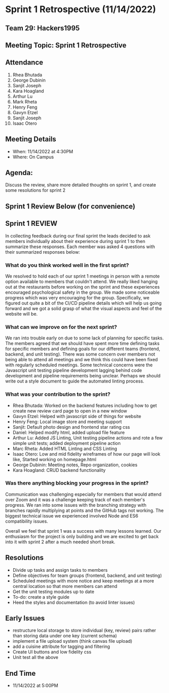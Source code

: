 # Sprint 1 Retrospective (11/14/2022)

## Team 29: Hackers1995

## Meeting Topic: Sprint 1 Retrospective

## Attendance

1. Rhea Bhutada
2. George Dubinin
3. Sanjit Joseph
4. Kara Hoagland
5. Arthur Lu
6. Mark Rheta
7. Henry Feng
8. Gavyn Etzel
9. Sanjit Joseph
10. Isaac Otero

## Meeting Details

- When: 11/14/2022 at 4:30PM
- Where: On Campus

## Agenda:

Discuss the review, share more detailed thoughts on sprint 1, and create some resolutions for sprint 2

## Sprint 1 Review Below (for convenience)

## Sprint 1 REVIEW

In collecting feedback during our final sprint the leads decided to ask members individually about their experience during sprint 1 to then summarize these responses. Each member was asked 4 questions with their summarized responses below:

### What do you think worked well in the first sprint?

We resolved to hold each of our sprint 1 meetings in person with a remote option available to members that couldn't attend. We really liked hanging out at the restaurants before working on the sprint and these experiences encouraged psychological safety in the group. We made some noticeable progress which was very encouraging for the group. Specifically, we figured out quite a bit of the CI/CD pipeline details which will help us going forward and we got a solid grasp of what the visual aspects and feel of the website will be.

### What can we improve on for the next sprint?

We ran into trouble early on due to some lack of planning for specific tasks. The members agreed that we should have spent more time defining tasks for specific members and defining goals for our different teams (frontend, backend, and unit testing). There was some concern over members not being able to attend all meetings and we think this could have been fixed with regularly scheduled meetings. Some technical concerns were the Javascript unit testing pipeline development lagging behind code development and pipeline requirements being unclear. Perhaps we should write out a style document to guide the automated linting process.

### What was your contribution to the sprint?

- Rhea Bhutada: Worked on the backend features including how to get create new review card page to open in a new window
- Gavyn Etzel: Helped with javascript side of things for website
- Henry Feng: Local image store and meeting support
- Sanjit: Default photo design and frontend star rating css
- Daniel: Helped modify html, added upload file feature
- Arthur Lu: Added JS Linting, Unit testing pipeline actions and rote a few simple unit tests; added deployment pipeline action
- Marc Rheta: Added HTML Linting and CSS Linting
- Isaac Otero: Low and mid fidelity wireframes of how our page will look like, Started working on homepage.html
- George Dubinin: Meeting notes, Repo organization, cookies
- Kara Hoagland: CRUD backend functionality

### Was there anything blocking your progress in the sprint?

Communication was challenging especially for members that would attend over Zoom and it was a challenge keeping track of each member's progress. We ran into some issues with the branching strategy with branches rapidly multiplying at points and the GitHub tags not working. The biggest technical issue we experienced involved Node and ES6 compatibility issues.

Overall we feel that sprint 1 was a success with many lessons learned. Our enthusiasm for the project is only building and we are excited to get back into it with sprint 2 after a much needed short break.

## Resolutions

- Divide up tasks and assign tasks to members
- Define objectives for team groups (frontend, backend, and unit testing)
- Scheduled meetings with more notice and keep meetings at a more central location so that more members can attend
- Get the unit testing modules up to date
- To-do: create a style guide
- Heed the styles and documentation (to avoid linter issues)

## Early Issues

- restructure local storage to store individual (key, review) pairs rather than storing data under one key (current schema)
- implement a file upload system (think canvas file upload)
- add a cuisine attribute for tagging and filtering
- Create UI buttons and low fidelity css
- Unit test all the above

## End Time

- 11/14/2022 at 5:00PM
